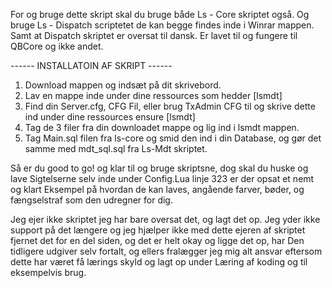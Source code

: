 For og bruge dette skript skal du bruge både Ls - Core skriptet også.
Og bruge Ls - Dispatch scriptetet de kan begge findes inde i Winrar mappen. Samt at Dispatch skriptet er oversat til dansk.
Er lavet til og fungere til QBCore og ikke andet. 

------ INSTALLATOIN AF SKRIPT ------
1. Download mappen og indsæt på dit skrivebord.
2. Lav en mappe inde under dine ressources som hedder [lsmdt]
3. Find din Server.cfg, CFG Fil, eller brug TxAdmin CFG til og skrive dette ind under dine ressources ensure [lsmdt]
4. Tag de 3 filer fra din downloadet mappe og lig ind i lsmdt mappen.
5. Tag Main.sql filen fra ls-core og smid den ind i din Database, og gør det samme med mdt_sql.sql fra Ls-Mdt skriptet.

Så er du good to go! og klar til og bruge skriptsne, dog skal du huske og lave Sigtelserne selv inde under Config.Lua linje 323 er der opsat et nemt og klart
Eksempel på hvordan de kan laves, angående farver, bøder, og fængselstraf som den udregner for dig.

Jeg ejer ikke skriptet jeg har bare oversat det, og lagt det op. Jeg yder ikke support på det længere og jeg hjælper ikke med dette ejeren af skriptet fjernet
det for en del siden, og det er helt okay og ligge det op, har Den tidligere udgiver selv fortalt, og ellers fralægger jeg mig alt ansvar eftersom dette har været få
lærings skyld og lagt op under Læring af koding og til eksempelvis brug.
